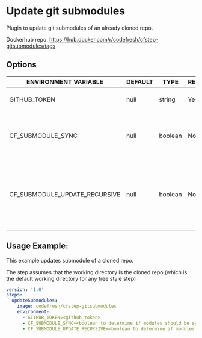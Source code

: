 # Update git submodules
Plugin to update git submodules of an already cloned repo.

Dockerhub repo: https://hub.docker.com/r/codefresh/cfstep-gitsubmodules/tags

## Options
| ENVIRONMENT VARIABLE | DEFAULT | TYPE | REQUIRED | DESCRIPTION |
|--|--|--|--|--|
| GITHUB_TOKEN | null | string | Yes | GitHub Personal Token |
| CF_SUBMODULE_SYNC | null | boolean | No | If set to 'true', the step will perform 'git submodule sync' command |
| CF_SUBMODULE_UPDATE_RECURSIVE | null | boolean | No | If set to 'true', the step will perform 'git submodule update --init' command with '--recursive' option |

## Usage Example:

This  example updates submodule of a cloned repo.

The step assumes that the working directory is the cloned repo (which is the default working directory for any free style step)

```yaml
version: '1.0'
steps:
  updateSubmodules:
    image: codefresh/cfstep-gitsubmodules
    environment:
      - GITHUB_TOKEN=<github_token>
      - CF_SUBMODULE_SYNC=<boolean to determine if modules should be synced>
      - CF_SUBMODULE_UPDATE_RECURSIVE=<boolean to determine if modules should be recursively updated>
```
